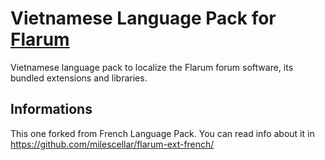 # Vietnamese Language Pack for [Flarum](http://flarum.org/)


Vietnamese language pack to localize the Flarum forum software, its bundled extensions and libraries.

## Informations

This one forked from French Language Pack. You can read info about it in https://github.com/milescellar/flarum-ext-french/
